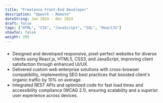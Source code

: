 ```yaml
---
title: "Freelance Front-End Developer"
description: "Upwork - Remote"
dateString: Jan 2024 - Dec 2024
draft: false
tags: ["HTML", "CSS", "JavaScript", "SQL", "ReactJS"]
showToc: false
weight: 205
--- 
```


###

- Designed and developed responsive, pixel-perfect websites for diverse clients using React.js, HTML5, CSS3, and JavaScript, improving client satisfaction through enhanced UI/UX.
- Delivered custom web enterprise solutions with cross-browser compatibility, implementing SEO best practices that boosted client's organic traffic by 10\% on average.
- Integrated REST APIs and optimized code for fast load times and accessibility compliance (WCAG 2.1), ensuring scalability and a superior user experience across devices.

